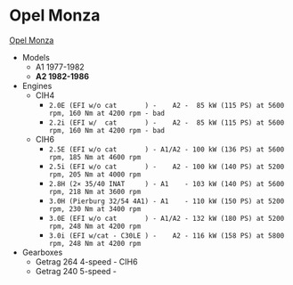 # Opel Monza

[Opel Monza](https://en.wikipedia.org/wiki/Opel_Monza)

* Models
  * A1 1977-1982
  * **A2 1982-1986**
* Engines
  * CIH4
    * `2.0E (EFI w/o cat       ) -    A2 -  85 kW (115 PS) at 5600 rpm, 160 Nm at 4200 rpm - bad`
    * `2.2i (EFI w/  cat       ) -    A2 -  85 kW (115 PS) at 5600 rpm, 160 Nm at 4200 rpm - bad`
  * CIH6
    * `2.5E (EFI w/o cat       ) - A1/A2 - 100 kW (136 PS) at 5600 rpm, 185 Nm at 4600 rpm`
    * `2.5i (EFI w/o cat       ) -    A2 - 100 kW (140 PS) at 5200 rpm, 205 Nm at 4000 rpm`
    * `2.8H (2× 35/40 INAT     ) - A1    - 103 kW (140 PS) at 5600 rpm, 218 Nm at 3600 rpm`
    * `3.0H (Pierburg 32/54 4A1) - A1    - 110 kW (150 PS) at 5200 rpm, 230 Nm at 3400 rpm`
    * `3.0E (EFI w/o cat       ) - A1/A2 - 132 kW (180 PS) at 5200 rpm, 248 Nm at 4200 rpm`
    * `3.0i (EFI w/cat - C30LE ) -    A2 - 116 kW (158 PS) at 5800 rpm, 248 Nm at 4200 rpm`
* Gearboxes
  * Getrag 264 4-speed - CIH6
  * Getrag 240 5-speed - 
